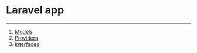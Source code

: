 # Laravel app

---

1. [Models](./Models/readme.md)
2. [Providers](./Providers/readme.md)
3. [Interfaces](./Interfaces/readme.md)
